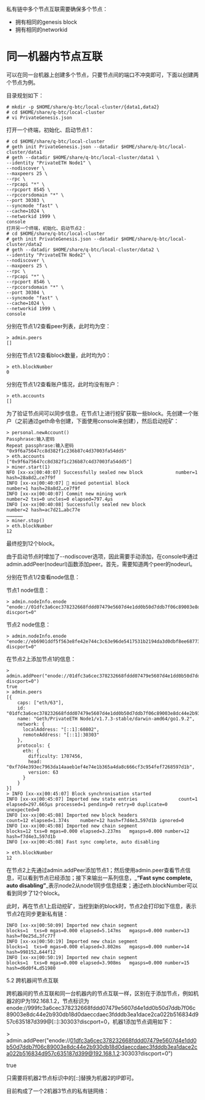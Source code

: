 私有链中多个节点互联需要确保多个节点：

* 拥有相同的genesis block
* 拥有相同的networkid

# 同一机器内节点互联

可以在同一台机器上创建多个节点，只要节点间的端口不冲突即可，下面以创建两个节点为例。

目录规划如下：

```
# mkdir -p $HOME/share/q-btc/local-cluster/{data1,data2}
# cd $HOME/share/q-btc/local-cluster
# vi PrivateGenesis.json
```

打开一个终端，初始化、启动节点1：

```
# cd $HOME/share/q-btc/local-cluster
# geth init PrivateGenesis.json --datadir $HOME/share/q-btc/local-cluster/data1
# geth --datadir $HOME/share/q-btc/local-cluster/data1 \
--identity "PrivateETH Node1" \
--nodiscover \
--maxpeers 25 \
--rpc \
--rpcapi "*" \
--rpcport 8545 \
--rpccorsdomain "*" \
--port 30303 \
--syncmode "fast" \
--cache=1024 \
--networkid 1999 \
console
打开另一个终端，初始化、启动节点2：
# cd $HOME/share/q-btc/local-cluster
# geth init PrivateGenesis.json --datadir $HOME/share/q-btc/local-cluster/data2
# geth --datadir $HOME/share/q-btc/local-cluster/data2 \
--identity "PrivateETH Node2" \
--nodiscover \
--maxpeers 25 \
--rpc \
--rpcapi "*" \
--rpcport 8546 \
--rpccorsdomain "*" \
--port 30304 \
--syncmode "fast" \
--cache=1024 \
--networkid 1999 \
console
```

分别在节点1/2查看peer列表，此时均为空：

```
> admin.peers
[]
```

分别在节点1/2查看block数量，此时均为0：

```
> eth.blockNumber
0
```

分别在节点1/2查看账户情况，此时均没有账户：

```
> eth.accounts
[]
```

为了验证节点间可以同步信息，在节点1上进行挖矿获取一些block。先创建一个账户（之前通过geth命令创建，下面使用console来创建），然后启动挖矿：

```
> personal.newAccount()
Passphrase:输入密码
Repeat passphrase:输入密码
"0x9f6a75647cc8d382f1c236b87c4d37003fa54dd5"
> eth.accounts
["0x9f6a75647cc8d382f1c236b87c4d37003fa54dd5"]
> miner.start(1)
NFO [xx-xx|00:40:07] Successfully sealed new block            number=1 hash=28a8d2…ce7f9f
INFO [xx-xx|00:40:07] 🔨 mined potential block                  number=1 hash=28a8d2…ce7f9f
INFO [xx-xx|00:40:07] Commit new mining work                   number=2 txs=0 uncles=0 elapsed=797.4µs
INFO [xx-xx|00:40:08] Successfully sealed new block            number=2 hash=ac7d21…abc77e
………………
> miner.stop()
> eth.blockNumber
12
```

最终挖到12个block。

由于启动节点时增加了--nodiscover选项，因此需要手动添加，在console中通过admin.addPeer\(nodeurl\)函数添加peer。首先，需要知道两个peer的nodeurl。

分别在节点1/2查看node信息：

节点1 node信息：

```
> admin.nodeInfo.enode
"enode://01dfc3a6cec378232668fddd07479e5607d4e1dd0b50d7ddb7f06c89003e8dc44e2b930db18d0daeccdaec3fdddb3ea1dace2ca022b516834d957c635187d399@[::]:30303?discport=0"
```

节点2 node信息：

```
> admin.nodeInfo.enode
"enode://eb6901ddf5f563e8fe42e744c3c63e96de5417531b2194da3d0dbf8ee68773d024261330ed6aeeebe3ee1eea60be4947676f421f03f64bf875ee5e968ab45449@[::]:30304?discport=0"
```

在节点2上添加节点1的信息：

```
> admin.addPeer("enode://01dfc3a6cec378232668fddd07479e5607d4e1dd0b50d7ddb7f06c89003e8dc44e2b930db18d0daeccdaec3fdddb3ea1dace2ca022b516834d957c635187d399@[::]:30303?discport=0")
true
> admin.peers
[{
    caps: ["eth/63"],
    id: "01dfc3a6cec378232668fddd07479e5607d4e1dd0b50d7ddb7f06c89003e8dc44e2b930db18d0daeccdaec3fdddb3ea1dace2ca022b516834d957c635187d399",
    name: "Geth/PrivateETH Node1/v1.7.3-stable/darwin-amd64/go1.9.2",
    network: {
      localAddress: "[::1]:60802",
      remoteAddress: "[::1]:30303"
    },
    protocols: {
      eth: {
        difficulty: 1707456,
        head: "0xf7d4e393ec7963da14aaeb1ef4e74e1b365a4da8c666cf3c954fef7268597d1b",
        version: 63
      }
    }
}]
> INFO [xx-xx|00:45:07] Block synchronisation started
INFO [xx-xx|00:45:07] Imported new state entries               count=1 elapsed=297.665µs processed=1 pending=0 retry=0 duplicate=0 unexpected=0
INFO [xx-xx|00:45:08] Imported new block headers               count=12 elapsed=1.374s    number=12 hash=f7d4e3…597d1b ignored=0
INFO [xx-xx|00:45:08] Imported new chain segment               blocks=12 txs=0 mgas=0.000 elapsed=3.237ms   mgasps=0.000 number=12 hash=f7d4e3…597d1b
INFO [xx-xx|00:45:08] Fast sync complete, auto disabling

> eth.blockNumber
12
```

在节点2上先通过admin.addPeer添加节点1；然后使用admin.peer查看节点信息，可以看到节点已经添加；接下来输出一系列信息，_**“Fast sync complete, auto disabling”**_表示node2从node1同步信息结束；通过eth.blockNumber可以看到同步了12个block。

此时，再在节点1上启动挖矿，当挖到新的block时，节点2会打印如下信息，表示节点2在同步更新私有链：

```
INFO [xx-xx|00:50:09] Imported new chain segment               blocks=1  txs=0 mgas=0.000 elapsed=5.147ms   mgasps=0.000 number=13 hash=f0e25d…3fc77f
INFO [xx-xx|00:50:19] Imported new chain segment               blocks=1  txs=0 mgas=0.000 elapsed=3.802ms   mgasps=0.000 number=14 hash=998152…644f12
INFO [xx-xx|00:50:19] Imported new chain segment               blocks=1  txs=0 mgas=0.000 elapsed=3.908ms   mgasps=0.000 number=15 hash=d6d0f4…d51980
```

5.2    跨机器间节点互联

跨机器间的节点互联和同一台机器内的节点互联一样，区别在于添加节点，例如机器2的IP为192.168.1.2，节点标识为enode://999fc3a6cec378232668fddd07479e5607d4e1dd0b50d7ddb7f06c89003e8dc44e2b930db18d0daeccdaec3fdddb3ea1dace2ca022b516834d957c635187d399@\[::\]:30303?discport=0，机器1添加节点调用如下：

&gt; admin.addPeer\("enode://01dfc3a6cec378232668fddd07479e5607d4e1dd0b50d7ddb7f06c89003e8dc44e2b930db18d0daeccdaec3fdddb3ea1dace2ca022b516834d957c635187d399@192.168.1.2:30303?discport=0"\)

true

只需要将机器2节点标识中的\[::\]替换为机器2的IP即可。

目前构成了一个2机器3节点的私有链网络：

